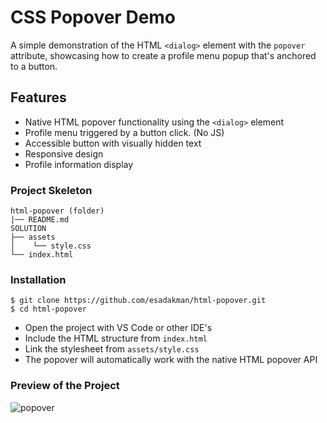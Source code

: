 # CSS Popover Demo

A simple demonstration of the HTML `<dialog>` element with the `popover` attribute, showcasing how to create a profile menu popup that's anchored to a button.

## Features

- Native HTML popover functionality using the `<dialog>` element
- Profile menu triggered by a button click. (No JS)
- Accessible button with visually hidden text
- Responsive design
- Profile information display


### Project Skeleton

```
html-popover (folder)
|── README.md
SOLUTION
├── assets
│    └── style.css
└── index.html
```

### Installation

```
$ git clone https://github.com/esadakman/html-popover.git
$ cd html-popover

```

- Open the project with VS Code or other IDE's
- Include the HTML structure from `index.html`
- Link the stylesheet from `assets/style.css`
- The popover will automatically work with the native HTML popover API

### Preview of the Project
![popover](https://github.com/user-attachments/assets/ed82d45c-2f79-4595-b9b4-4ca9ff37814d)
